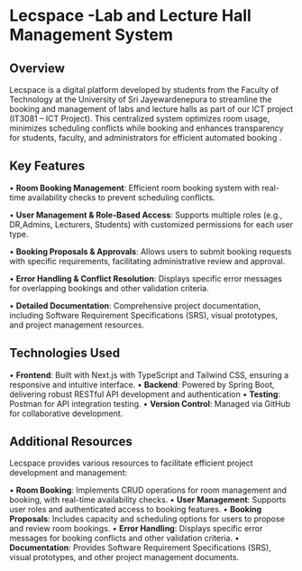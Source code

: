 # Lecspace -Lab and Lecture Hall Management System

## Overview

Lecspace is a digital platform developed by students from the Faculty of Technology at the University of Sri Jayewardenepura to streamline the booking and management of labs and lecture halls as part of our ICT project (IT3081 – ICT Project).  This centralized system optimizes room usage, minimizes scheduling conflicts while booking and enhances transparency for students, faculty, and administrators for efficient automated booking .

## Key Features

•	**Room Booking Management**: Efficient room booking system with real-time availability checks to prevent scheduling conflicts. 

•	**User Management & Role-Based Access**: Supports multiple roles (e.g., DR,Admins, Lecturers, Students) with customized permissions for each user type. 

•	**Booking Proposals & Approvals**: Allows users to submit booking requests with specific requirements, facilitating administrative review and approval. 

•	**Error Handling & Conflict Resolution**: Displays specific error messages for overlapping bookings and other validation criteria. 

•	**Detailed Documentation**: Comprehensive project documentation, including Software Requirement Specifications (SRS), visual prototypes, and project management resources.

## Technologies Used

•	**Frontend**: Built with Next.js with TypeScript and Tailwind CSS, ensuring a responsive and intuitive interface.
•	**Backend**: Powered by Spring Boot, delivering robust RESTful API development and authentication
•	**Testing**: Postman for API integration testing.
•	**Version Control**: Managed via GitHub for collaborative development.

## Additional Resources

Lecspace provides various resources to facilitate efficient project development and management:

•	**Room Booking**: Implements CRUD operations for room management and booking, with real-time availability checks.
•	**User Management**: Supports user roles and authenticated access to booking features.
•	**Booking Proposals**: Includes capacity and scheduling options for users to propose and review room bookings.
•	**Error Handling**: Displays specific error messages for booking conflicts and other validation criteria.
•	**Documentation**: Provides Software Requirement Specifications (SRS), visual prototypes, and other project management documents.

